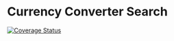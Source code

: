 # Currency Converter Search

[![Coverage Status](https://coveralls.io/repos/github/mazzy89/currency-converter-search/badge.svg?branch=master)](https://coveralls.io/github/mazzy89/currency-converter-search?branch=master)
